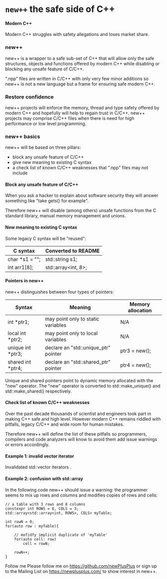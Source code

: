 # `new++` the safe side of C++

#### Modern C++
Modern C++ struggles with safety allegations and loses market share.

### new++
new++ is a wrapper to a safe sub-set of C++ that will allow only the safe structures, objects and functions offered by modern C++ while disabling or blocking any unsafe feature of C/C++.

".npp" files are written in C/C++ with only very few minor additions so new++ is not a new language but a frame for ensuring safe modern C++.

### Restore confidence
new++ projects will enforce the memory, thread and type safety offered by modern C++ and hopefully will help to regain trust in C/C++. new++ projects may comprise C/C++ files when there is need for high performance or low level programming.

### new++ basics
new++ will be based on three pillars:
- block any unsafe feature of C/C++
- give new meaning to existing C syntax
- a check list of known C/C++ weaknesses that ".npp" files may not include

#### Block any unsafe feature of C/C++
When you ask a hacker to explain about software security they will answer something like "take gets() for example".

Therefore new++ will disable (among others) unsafe functions from the C standard library, manual memory management and unions.

#### New meaning to existing C syntax
Some legacy C syntax will be "reused":

| C syntax| Converted to README |
| ------ | ------ |
| char *s1 = ""; | std::string s1; |
| int arr1[8];	| std::array<int, 8>; |

#### Pointers in new++
new++ distinguishes between four types of pointers:

| Syntax | Meaning | Memory allocation
| ------ | ------- | ----------------- |
|int *ptr1;	| may point only to static variables | N/A |
|local int *ptr2; | may point only to local variables | N/A | 
|unique int *ptr3; | declare an "std::unique_ptr" pointer | ptr3 = new(); |
|shared int *ptr4; | declare an "std::shared_ptr" pointer | ptr4 = new(); |

Unique and shared pointers point to dynamic memory allocated with the "new" operator. The "new" operator is converted to std::make_unique() and std::make_shared() respectively.

#### Check list of known C/C++ weaknesses
Over the past decade thousands of scientist and engineers took part in making C++ safe and high level. However modern C++ remains riddled with pitfalls, legacy C/C++ and wide room for human mistakes.

Therefore new++ will define the list of these pitfalls so programmers, compilers and code analyzers will know to avoid them add issue warnings or errors accordingly.

#### Example 1: invalid vector iterator
Invalidated std::vector iterators .

#### Example 2: confusion with std::array
In the following code new++ should issue a warning: the programmer seems to mix up rows and columns and modifies copies of rows and cells:

```
// a table with 3 rows and 8 columns
constexpr int ROWS = 8, COLS = 3;
std::array<std::array<int, ROWS>, COLS> myTable;

int rowN = 0;
for(auto row : myTable){

	// mofidfy implicit duplicate of 'myTable'
	for(auto cell: row)
		cell = rowN;

	rowN++;
}
```

Follow me
Please follow me on https://github.com/newPlusPlus or sign up to the Mailing List on https://newplusplus.com/ to show interest in new++.

